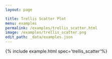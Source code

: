 ```yaml
---
layout: page

title: Trellis Scatter Plot
menu: examples
permalink: /examples/trellis_scatter.html
image: /examples/trellis_scatter.png
edit_path: _data/examples.json
---
```




{% include example.html spec='trellis_scatter'%}
